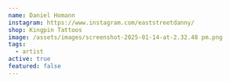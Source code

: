 ```yaml
---
name: Daniel Homann
instagram: https://www.instagram.com/eaststreetdanny/
shop: Kingpin Tattoos
image: /assets/images/screenshot-2025-01-14-at-2.32.48 pm.png
tags:
  - artist
active: true
featured: false
---
```

